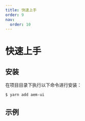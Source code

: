 ```yaml
---
title: 快速上手
order: 9
nav:
  order: 10
---
```


# 快速上手

## 安装

在项目目录下执行以下命令进行安装：

```bash
$ yarn add aem-ui
```

## 示例

```jsx | pure

```
